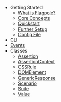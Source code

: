 - Getting Started
    - [What is Flagpole?](about.md)
    - [Core Concepts](concepts.md)
    - [Quickstart](quickstart.md)
    - [Further Setup](setup.md)
    - [Config File](config.md)
- [CLI](cli.md)
- [Events](events.md)
- Classes
    - [Assertion](assertion.md)
    - [AssertionContext](assertion-context.md)
    - [CSSRule](css-rule.md)
    - [DOMElement](dom-element.md)
    - [GenericResponse](generic-response.md)
    - [Scenario](scenario.md)
    - [Suite](suite.md)
    - [Value](value.md)

